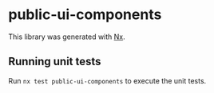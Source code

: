 # public-ui-components

This library was generated with [Nx](https://nx.dev).

## Running unit tests

Run `nx test public-ui-components` to execute the unit tests.
